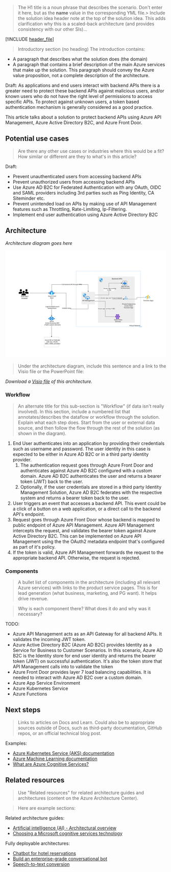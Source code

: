 > The H1 title is a noun phrase that describes the scenario. Don't enter it here, but as the **name** value in the corresponding YML file.> 
> Include the solution idea header note at the top of the solution idea. This adds clarification why this is a scaled-back architecture (and provides consistency with our other SIs)...

[!INCLUDE [header_file](../../../includes/sol-idea-header.md)]

> Introductory section (no heading)
> The introduction contains:

- A paragraph that describes what the solution does (the domain)
- A paragraph that contains a brief description of the main Azure services that make up the solution. This paragraph should convey the Azure value proposition, not a complete description of the architecture.


Draft:
As applications and end users interact with backend APIs there is a greater need to protect these backend APIs against malicious users, and/or known users who do not have the right level of permissions to access specific APIs. To protect against unknown users, a token based authentication mechanism is generally considered as a good practice. 

This article talks about a solution to protect backend APIs using Azure API Management, Azure Active Directory B2C, and Azure Front Door.



## Potential use cases

> Are there any other use cases or industries where this would be a fit?
> How similar or different are they to what's in this article?

Draft:
- Prevent unauthenticated users from accessing backend APIs
- Prevent unauthorized users from accessing backend APIs
- Use Azure AD B2C for Federated Authentication with any OAuth, OIDC and SAML providers including 3rd parties such as Ping Identity, CA Siteminder etc.
- Prevent unintended load on APIs by making use of API Management features such as Throttling, Rate-Limiting, Ip-Filtering.
- Implement end user authentication using Azure Active Directory B2C

## Architecture

_Architecture diagram goes here_

![Architecture Diagram ](Protect-APIs-APIM-B2C-AFD.svg)

> Under the architecture diagram, include this sentence and a link to the Visio file or the PowerPoint file: 

_Download a [Visio file](https://arch-center.azureedge.net/[filename].vsdx) of this architecture._

### Workflow

> An alternate title for this sub-section is "Workflow" (if data isn't really involved).
> In this section, include a numbered list that annotates/describes the dataflow or workflow through the solution. Explain what each step does. Start from the user or external data source, and then follow the flow through the rest of the solution (as shown in the diagram).


1. End User authenticates into an application by providing their credentials such as username and password. The user identity in this case is expected to be either in Azure AD B2C or in a third party identity provider.
    1. The authentication request goes through Azure Front Door and authenticates against Azure AD B2C configured with a custom domain. Azure AD B2C authenticates the user and returns a bearer token (JWT) back to the user.
    2. Optionally, if the user credentials are stored in a third party Identity Management Solution, Azure AD B2C federates with the respective system and returns a bearer token back to the user.
2. User triggers an event that accesses a backend API. This event could be a click of a button on a web application, or a direct call to the backend API's endpoint.
3. Request goes through Azure Front Door whose backend is mapped to public endpoint of Azure API Management. Azure API Management intercepts the request, and validates the bearer token against Azure Active Directory B2C. This can be implemented on Azure API Management using the the OAuth2 metadata endpoint that's configured as part of it's <validate-jwt /> policy.
4. If the token is valid, Azure API Management forwards the request to the appropriate backend API. Otherwise, the request is rejected.

### Components

> A bullet list of components in the architecture (including all relevant Azure services) with links to the product service pages. This is for lead generation (what business, marketing, and PG want). It helps drive revenue.

> Why is each component there?
> What does it do and why was it necessary?

TODO: 
* Azure API Management acts as an API Gateway for all backend APIs. It validates the incoming JWT token. 
* Azure Active Directory B2C (Azure AD B2C) provides Identity as a Service for Business to Customer Scenarios. In this scenario, Azure AD B2C is the Identity store for end user identity and returns the bearer token (JWT) on successful authentication. It's also the token store that API Management calls into to validate the token
* Azure Front Door provides layer 7 load balancing capabilities. It is needed to interact with Azure AD B2C over a custom domain.
* Azure App Service Environment 
* Azure Kubernetes Service
* Azure Functions

## Next steps

> Links to articles on Docs and Learn. Could also be to appropriate sources outside of Docs, such as third-party documentation, GitHub repos, or an official technical blog post.

Examples:
* [Azure Kubernetes Service (AKS) documentation](/azure/aks)
* [Azure Machine Learning documentation](/azure/machine-learning)
* [What are Azure Cognitive Services?](/azure/cognitive-services/what-are-cognitive-services)

## Related resources

> Use "Related resources" for related architecture guides and architectures (content on the Azure Architecture Center).

> Here are example sections:

Related architecture guides:

* [Artificial intelligence (AI) - Architectural overview](/azure/architecture/data-guide/big-data/ai-overview)
* [Choosing a Microsoft cognitive services technology](/azure/architecture/data-guide/technology-choices/cognitive-services)

Fully deployable architectures:

* [Chatbot for hotel reservations](/azure/architecture/example-scenario/ai/commerce-chatbot)
* [Build an enterprise-grade conversational bot](/azure/architecture/reference-architectures/ai/conversational-bot)
* [Speech-to-text conversion](/azure/architecture/reference-architectures/ai/speech-ai-ingestion)